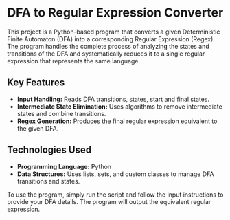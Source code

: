 # DFA to Regular Expression Converter

This project is a Python-based program that converts a given Deterministic Finite Automaton (DFA) into a corresponding Regular Expression (Regex). The program handles the complete process of analyzing the states and transitions of the DFA and systematically reduces it to a single regular expression that represents the same language.

## Key Features
- **Input Handling:** Reads DFA transitions, states, start and final states.
- **Intermediate State Elimination:** Uses algorithms to remove intermediate states and combine transitions.
- **Regex Generation:** Produces the final regular expression equivalent to the given DFA.

## Technologies Used
- **Programming Language:** Python
- **Data Structures:** Uses lists, sets, and custom classes to manage DFA transitions and states.

To use the program, simply run the script and follow the input instructions to provide your DFA details. The program will output the equivalent regular expression.
